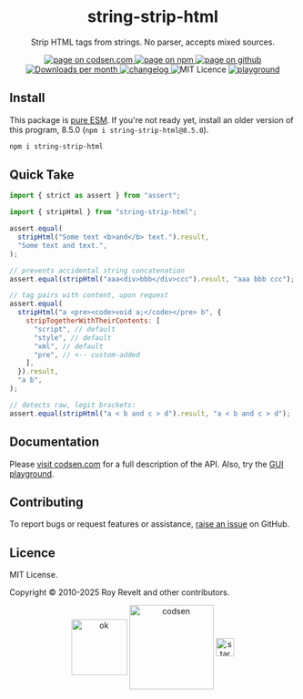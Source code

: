 <h1 align="center">string-strip-html</h1>

<p align="center">Strip HTML tags from strings. No parser, accepts mixed sources.</p>

<p align="center">
  <a href="https://codsen.com/os/string-strip-html" rel="nofollow noreferrer noopener">
    <img src="https://img.shields.io/badge/-codsen-blue?style=flat-square" alt="page on codsen.com">
  </a>
  <a href="https://www.npmjs.com/package/string-strip-html" rel="nofollow noreferrer noopener">
    <img src="https://img.shields.io/badge/-npm-blue?style=flat-square" alt="page on npm">
  </a>
  <a href="https://github.com/codsen/codsen/tree/main/packages/string-strip-html" rel="nofollow noreferrer noopener">
    <img src="https://img.shields.io/badge/-github-blue?style=flat-square" alt="page on github">
  </a>
  <a href="https://npmcharts.com/compare/string-strip-html?interval=30" rel="nofollow noreferrer noopener" target="_blank">
    <img src="https://img.shields.io/npm/dm/string-strip-html.svg?style=flat-square" alt="Downloads per month">
  </a>
  <a href="https://codsen.com/os/string-strip-html/changelog" rel="nofollow noreferrer noopener">
    <img src="https://img.shields.io/badge/changelog-here-brightgreen?style=flat-square" alt="changelog">
  </a>
  <img src="https://img.shields.io/badge/licence-MIT-brightgreen.svg?style=flat-square" alt="MIT Licence">
  <a href="https://codsen.com/os/string-strip-html/play"><img src="https://img.shields.io/badge/playground-here-brightgreen?style=flat-square" alt="playground"></a>
</p>

## Install

This package is [pure ESM](https://gist.github.com/sindresorhus/a39789f98801d908bbc7ff3ecc99d99c). If you're not ready yet, install an older version of this program, 8.5.0 (`npm i string-strip-html@8.5.0`).

```bash
npm i string-strip-html
```

## Quick Take

```js
import { strict as assert } from "assert";

import { stripHtml } from "string-strip-html";

assert.equal(
  stripHtml("Some text <b>and</b> text.").result,
  "Some text and text.",
);

// prevents accidental string concatenation
assert.equal(stripHtml("aaa<div>bbb</div>ccc").result, "aaa bbb ccc");

// tag pairs with content, upon request
assert.equal(
  stripHtml("a <pre><code>void a;</code></pre> b", {
    stripTogetherWithTheirContents: [
      "script", // default
      "style", // default
      "xml", // default
      "pre", // <-- custom-added
    ],
  }).result,
  "a b",
);

// detects raw, legit brackets:
assert.equal(stripHtml("a < b and c > d").result, "a < b and c > d");
```

## Documentation

Please [visit codsen.com](https://codsen.com/os/string-strip-html/) for a full description of the API. Also, try the [GUI playground](https://codsen.com/os/string-strip-html/play).

## Contributing

To report bugs or request features or assistance, [raise an issue](https://github.com/codsen/codsen/issues/new/choose) on GitHub.

## Licence

MIT License.

Copyright © 2010-2025 Roy Revelt and other contributors.

<p align="center"><img src="https://codsen.com/images/png-codsen-ok.png" width="98" alt="ok" align="center"> <img src="https://codsen.com/images/png-codsen-1.png" width="148" alt="codsen" align="center"> <img src="https://codsen.com/images/png-codsen-star-small.png" width="32" alt="star" align="center"></p>
